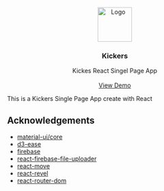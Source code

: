 <!-- PROJECT LOGO -->
<br />
<p align="center">
    <img src="https://upload.wikimedia.org/wikipedia/commons/thumb/a/a7/React-icon.svg/640px-React-icon.svg.png" alt="Logo" width="80" height="80">

  <h3 align="center">Kickers</h3>

  <p align="center">
    Kickes React Singel Page App
    <br />
    <br />
    <a href="https://github.com/othneildrew/Best-README-Template">View Demo</a>
  </p>
</p>

This is a Kickers Single Page App create with React 

<!-- ACKNOWLEDGEMENTS -->
## Acknowledgements
* [material-ui/core](https://material-ui.com/)
* [d3-ease](https://github.com/d3/d3-ease)
* [firebase](https://firebase.google.com/)
* [react-firebase-file-uploader](https://github.com/fris-fruitig/react-firebase-file-uploader)
* [react-move](https://react-move.js.org/#/)
* [react-revel](https://github.com/ujway/react-revel)
* [react-router-dom](https://github.com/ReactTraining/react-router/tree/master/packages/react-router-dom)

